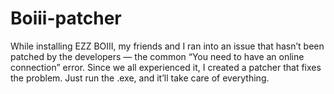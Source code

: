 # Boiii-patcher
While installing EZZ BOIII, my friends and I ran into an issue that hasn’t been patched by the developers — the common “You need to have an online connection” error. Since we all experienced it, I created a patcher that fixes the problem. Just run the .exe, and it’ll take care of everything.
